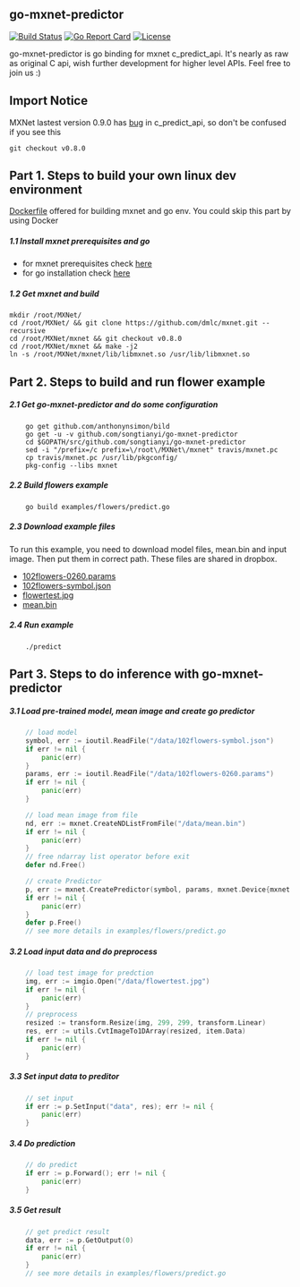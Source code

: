 ## go-mxnet-predictor

[![Build Status](https://travis-ci.org/songtianyi/go-mxnet-predictor.svg?branch=master)](https://travis-ci.org/songtianyi/go-mxnet-predictor)
[![Go Report Card](https://goreportcard.com/badge/github.com/songtianyi/go-mxnet-predictor)](https://goreportcard.com/report/github.com/songtianyi/go-mxnet-predictor)
[![License](https://img.shields.io/badge/License-Apache%202.0-blue.svg)](https://opensource.org/licenses/Apache-2.0)


go-mxnet-predictor is go binding for mxnet c_predict_api. It's nearly as raw as original C api, wish further development for higher level APIs. Feel free to join us :)

## Import Notice
MXNet lastest version 0.9.0 has [bug](https://github.com/dmlc/mxnet/issues/4522) in c_predict_api, so don't be confused if you see this
```shell
git checkout v0.8.0
```


## Part 1. Steps to build your own linux dev environment
[Dockerfile](https://github.com/songtianyi/docker-dev-envs/blob/master/gmp.Dockerfile) offered for building mxnet and go env. You could skip this part by using Docker

##### 1.1 Install mxnet prerequisites and go
* for mxnet prerequisites check [here](http://mxnet.io/get_started/setup.html#prerequisites)
* for go installation check [here](https://golang.org/doc/install)

##### 1.2 Get mxnet and build
	mkdir /root/MXNet/
	cd /root/MXNet/ && git clone https://github.com/dmlc/mxnet.git --recursive
	cd /root/MXNet/mxnet && git checkout v0.8.0
	cd /root/MXNet/mxnet && make -j2
	ln -s /root/MXNet/mxnet/lib/libmxnet.so /usr/lib/libmxnet.so


## Part 2. Steps to build and run flower example
##### 2.1 Get go-mxnet-predictor and do some configuration
```shell
	go get github.com/anthonynsimon/bild
    go get -u -v github.com/songtianyi/go-mxnet-predictor
    cd $GOPATH/src/github.com/songtianyi/go-mxnet-predictor	
	sed -i "/prefix=/c prefix=\/root\/MXNet\/mxnet" travis/mxnet.pc
	cp travis/mxnet.pc /usr/lib/pkgconfig/
	pkg-config --libs mxnet
```

##### 2.2 Build flowers example
```shell
	go build examples/flowers/predict.go
```

##### 2.3 Download example files
To run this example, you need to download model files, mean.bin and input image.
Then put them in correct path. These files are shared in dropbox.

* [102flowers-0260.params](https://www.dropbox.com/s/7l8zye9jpv2bywu/102flowers-0260.params?dl=0)
* [102flowers-symbol.json](https://www.dropbox.com/s/507hikz8561hwxg/102flowers-symbol.json?dl=0)
* [flowertest.jpg](https://www.dropbox.com/s/9ej43gpkcdw3q32/flowertest.jpg?dl=0)
* [mean.bin](https://www.dropbox.com/s/rg45ma97x886i53/mean.bin?dl=0)

##### 2.4 Run example
```shell
	./predict
```

## Part 3. Steps to do inference with go-mxnet-predictor
##### 3.1 Load pre-trained model, mean image and create go predictor
```go
	// load model
	symbol, err := ioutil.ReadFile("/data/102flowers-symbol.json")
	if err != nil {
		panic(err)
	}
	params, err := ioutil.ReadFile("/data/102flowers-0260.params")
	if err != nil {
		panic(err)
	}

	// load mean image from file
    nd, err := mxnet.CreateNDListFromFile("/data/mean.bin")
    if err != nil {
        panic(err)
    }
    // free ndarray list operator before exit
    defer nd.Free()

	// create Predictor
	p, err := mxnet.CreatePredictor(symbol, params, mxnet.Device{mxnet.CPU_DEVICE, 0}, []mxnet.InputNode{{Key: "data", Shape: []uint32{1, 3, 299, 299}}})
	if err != nil {
		panic(err)
	}
	defer p.Free()
	// see more details in examples/flowers/predict.go
```

##### 3.2 Load input data and do preprocess
```go
	// load test image for predction
	img, err := imgio.Open("/data/flowertest.jpg")
	if err != nil {
		panic(err)
	}
	// preprocess
	resized := transform.Resize(img, 299, 299, transform.Linear)
	res, err := utils.CvtImageTo1DArray(resized, item.Data)
	if err != nil {
		panic(err)
	}
```

##### 3.3 Set input data to preditor
```go
	// set input
	if err := p.SetInput("data", res); err != nil {
		panic(err)
	}
```
##### 3.4 Do prediction
```go
	// do predict
	if err := p.Forward(); err != nil {
		panic(err)
	}
```

##### 3.5 Get result
```go
	// get predict result
	data, err := p.GetOutput(0)
	if err != nil {
		panic(err)
	}
	// see more details in examples/flowers/predict.go
```
